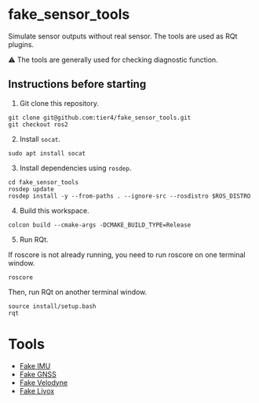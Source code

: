 # fake_sensor_tools

Simulate sensor outputs without real sensor.
The tools are used as RQt plugins.

:warning: The tools are generally used for checking diagnostic function.

## Instructions before starting

1. Git clone this repository.

```
git clone git@github.com:tier4/fake_sensor_tools.git
git checkout ros2
```

2. Install `socat`.

```
sudo apt install socat
```

3. Install dependencies using `rosdep`.

```
cd fake_sensor_tools
rosdep update
rosdep install -y --from-paths . --ignore-src --rosdistro $ROS_DISTRO
```

4. Build this workspace.

```
colcon build --cmake-args -DCMAKE_BUILD_TYPE=Release
```

5. Run RQt.

If roscore is not already running, you need to run roscore on one terminal window.

```
roscore
```

Then, run RQt on another terminal window.

```
source install/setup.bash
rqt
```

# Tools

- [Fake IMU](fake_imu/README.md)
- [Fake GNSS](fake_gnss/README.md)
- [Fake Velodyne](fake_velodyne/README.md)
- [Fake Livox](fake_livox/README.md)
